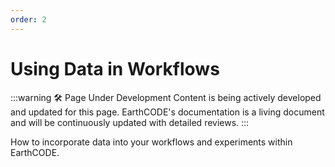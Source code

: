 ```yaml
---
order: 2
---
```


# Using Data in Workflows
:::warning 🛠️ Page Under Development
Content is being actively developed and updated for this page. EarthCODE's documentation is a living document and will be continuously updated with detailed reviews.
:::

How to incorporate data into your workflows and experiments within EarthCODE.

